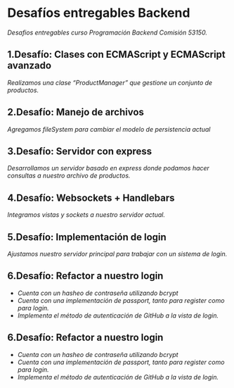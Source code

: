 # **Desafíos entregables Backend**

*Desafios entregables curso Programación Backend Comisión 53150.*

## 1.Desafío: Clases con ECMAScript y ECMAScript avanzado

 *Realizamos una clase “ProductManager” que gestione un conjunto de productos.*

## 2.Desafío: Manejo de archivos

*Agregamos fileSystem para cambiar el modelo de persistencia actual*

## 3.Desafío: Servidor con express

*Desarrollamos un servidor basado en express donde podamos hacer consultas a nuestro archivo de productos.*

## 4.Desafío: Websockets + Handlebars

*Integramos vistas y sockets a nuestro servidor actual.*


## 5.Desafío: Implementación de login

*Ajustamos nuestro servidor principal para trabajar con un sistema de login.*

## 6.Desafío: Refactor a nuestro login

  - *Cuenta con un hasheo de contraseña utilizando bcrypt*
  - *Cuenta con una implementación de passport, tanto para register como para login.*
  - *Implementa el método de autenticación de GitHub a la vista de login.*

## 6.Desafío: Refactor a nuestro login

  - *Cuenta con un hasheo de contraseña utilizando bcrypt*
  - *Cuenta con una implementación de passport, tanto para register como para login.*
  - *Implementa el método de autenticación de GitHub a la vista de login.*

